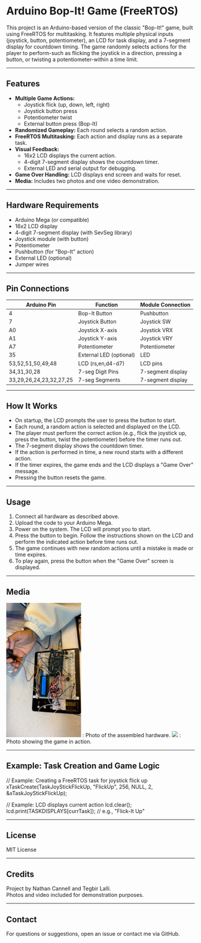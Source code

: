 # Arduino Bop-It! Game (FreeRTOS)

This project is an Arduino-based version of the classic "Bop-It!" game, built using FreeRTOS for multitasking. It features multiple physical inputs (joystick, button, potentiometer), an LCD for task display, and a 7-segment display for countdown timing. The game randomly selects actions for the player to perform-such as flicking the joystick in a direction, pressing a button, or twisting a potentiometer-within a time limit.

---

## Features

- **Multiple Game Actions:**  
  - Joystick flick (up, down, left, right)
  - Joystick button press
  - Potentiometer twist
  - External button press (Bop-It)
- **Randomized Gameplay:** Each round selects a random action.
- **FreeRTOS Multitasking:** Each action and display runs as a separate task.
- **Visual Feedback:**  
  - 16x2 LCD displays the current action.
  - 4-digit 7-segment display shows the countdown timer.
  - External LED and serial output for debugging.
- **Game Over Handling:** LCD displays end screen and waits for reset.
- **Media:** Includes two photos and one video demonstration.

---

## Hardware Requirements

- Arduino Mega (or compatible)
- 16x2 LCD display
- 4-digit 7-segment display (with SevSeg library)
- Joystick module (with button)
- Potentiometer
- Pushbutton (for "Bop-It" action)
- External LED (optional)
- Jumper wires

---

## Pin Connections

| Arduino Pin | Function                  | Module Connection        |
|-------------|---------------------------|-------------------------|
| 4           | Bop-It Button             | Pushbutton              |
| 7           | Joystick Button           | Joystick SW             |
| A0          | Joystick X-axis           | Joystick VRX            |
| A1          | Joystick Y-axis           | Joystick VRY            |
| A7          | Potentiometer             | Potentiometer           |
| 35          | External LED (optional)   | LED                     |
| 53,52,51,50,49,48 | LCD (rs,en,d4-d7)   | LCD pins                |
| 34,31,30,28 | 7-seg Digit Pins          | 7-segment display       |
| 33,29,26,24,23,32,27,25 | 7-seg Segments | 7-segment display       |

---

## How It Works

- On startup, the LCD prompts the user to press the button to start.
- Each round, a random action is selected and displayed on the LCD.
- The player must perform the correct action (e.g., flick the joystick up, press the button, twist the potentiometer) before the timer runs out.
- The 7-segment display shows the countdown timer.
- If the action is performed in time, a new round starts with a different action.
- If the timer expires, the game ends and the LCD displays a "Game Over" message.
- Pressing the button resets the game.

---

## Usage

1. Connect all hardware as described above.
2. Upload the code to your Arduino Mega.
3. Power on the system. The LCD will prompt you to start.
4. Press the button to begin. Follow the instructions shown on the LCD and perform the indicated action before time runs out.
5. The game continues with new random actions until a mistake is made or time expires.
6. To play again, press the button when the "Game Over" screen is displayed.

---

## Media
<p align="left">
  <img src="media/IMG_0142.jpg" width="200" /> : Photo of the assembled hardware.
  <img src="media/IMG_2185.jpg" width="200" /> : Photo showing the game in action.
</p>

---

## Example: Task Creation and Game Logic

// Example: Creating a FreeRTOS task for joystick flick up
xTaskCreate(TaskJoyStickFlickUp, "FlickUp", 256, NULL, 2, &xTaskJoyStickFlickUp);

// Example: LCD displays current action
lcd.clear();
lcd.print(TASKDISPLAYS[currTask]); // e.g., "Flick-It Up"

---

## License

MIT License

---

## Credits

Project by Nathan Cannell and Tegbir Lalli.  
Photos and video included for demonstration purposes.

---

## Contact

For questions or suggestions, open an issue or contact me via GitHub.
